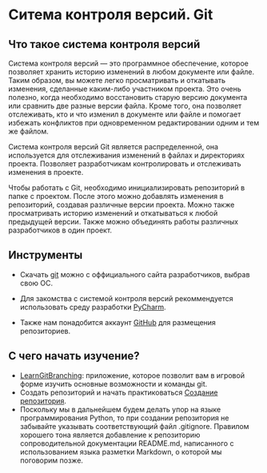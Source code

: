 # Ситема контроля версий. Git

## Что такое система контроля версий

Система контроля версий — это программное обеспечение, которое позволяет хранить историю изменений в любом документе или
файле. Таким образом, вы можете легко просматривать и откатывать изменения, сделанные каким-либо участником проекта. Это
очень полезно, когда необходимо восстановить старую версию документа или сравнить две разные версии файла. Кроме того,
она позволяет отслеживать, кто и что изменил в документе или файле и помогает избежать конфликтов при одновременном
редактировании одним и тем же файлом.

Система контроля версий Git является распределенной, она используется для отслеживания изменений в файлах и директориях
проекта. Позволяет разработчикам контролировать и отслеживать изменения в проекте.

Чтобы работать с Git, необходимо инициализировать репозиторий в папке с проектом. После этого можно добавлять изменения
в репозиторий, создавая различные версии проекта. Можно также просматривать историю изменений и откатываться к любой
предыдущей версии. Также можно объединять работы различных разработчиков в один проект.

## Инструменты

+ Скачать [git](https://git-scm.com/downloads) можно с оффициального сайта разработчиков, выбрав свою ОС.

+ Для закомства с системой контроля версий рекоммендуется использовать среду
  разработки [PyCharm](https://www.jetbrains.com/pycharm/download).

+ Также нам понадобится аккаунт [GitHub](https://github.com/) для размещения репозиториев.

## С чего начать изучение?

+ [LearnGitBranching](https://learngitbranching.js.org/?locale=ru_RU): приложение, которое позволит вам в игровой форме
  изучить основные возможности и команды git.
+ Создать репозиторий и начать
  практиковаться [Создание репозитория](https://docs.github.com/ru/repositories/creating-and-managing-repositories/creating-a-new-repository).
+ Поскольку мы в дальнейшем будем делать упор на языке программирования Python, то при создании репозитория не забывайте
  указывать соответствующий файл .gitignore. Правилом хорошего тона является добавление к репозиторию сопроводительной
  документации README.md, написанного с использованием языка разметки Markdown, о которой мы поговорим позже.
